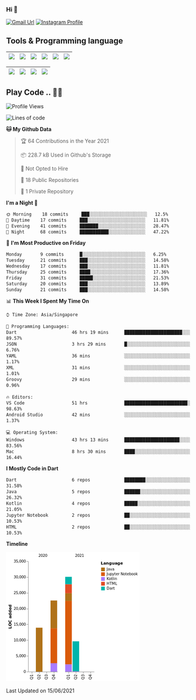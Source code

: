 ### Hi 👋
[![Gmail Url](https://img.shields.io/twitter/url?label=Goggxi@gmail.com&logo=gmail&style=social&url=http%3A%2F%2Fmailto%3Acontact.Goggxi@gmail.com)](mailto:Goggxi@gmail.com) [![Instagram Profile](https://img.shields.io/twitter/url?label=moh_rifkan&logo=instagram&style=social&url=https://www.instagram.com/moh_rifkan/)](https://www.instagram.com/moh_rifkan/)

## Tools & Programming language
| [<img src="https://miro.medium.com/max/2800/1*UpiyYV4onPs4emx-whdVHA.png" width="50">]() | [<img src="https://cdn.svgporn.com/logos/flutter.svg" width="50">]() | [<img src="https://cdn.svgporn.com/logos/jupyter.svg" width="50">]() | [<img src="https://cdn.svgporn.com/logos/mysql.svg" width="50">]() | <img src="https://cdn.svgporn.com/logos/postgresql.svg" width="50"/> | <img src="https://cdn.svgporn.com/logos/firebase.svg" width="50"/>
|-----|----|----|----|----|----|

|[<img src="https://cdn.svgporn.com/logos/kotlin.svg" width="50">]() | [<img src="https://cdn.svgporn.com/logos/java.svg" width="50">]() | [<img src="https://cdn.svgporn.com/logos/dart.svg" width="50">]() | [<img src="https://cdn.svgporn.com/logos/python.svg" width="50">]() |
|---|---|---|---|


## Play Code .. 💬🚀

<!--START_SECTION:waka-->
![Profile Views](http://img.shields.io/badge/Profile%20Views-0-blue)

![Lines of code](https://img.shields.io/badge/From%20Hello%20World%20I%27ve%20Written-76203%20lines%20of%20code-blue)

**🐱 My Github Data** 

> 🏆 64 Contributions in the Year 2021
 > 
> 📦 228.7 kB Used in Github's Storage 
 > 
> 🚫 Not Opted to Hire
 > 
> 📜 18 Public Repositories 
 > 
> 🔑 1 Private Repository 
 > 
**I'm a Night 🦉** 

```text
🌞 Morning    18 commits     ███░░░░░░░░░░░░░░░░░░░░░░   12.5% 
🌆 Daytime    17 commits     ███░░░░░░░░░░░░░░░░░░░░░░   11.81% 
🌃 Evening    41 commits     ███████░░░░░░░░░░░░░░░░░░   28.47% 
🌙 Night      68 commits     ███████████░░░░░░░░░░░░░░   47.22%

```
📅 **I'm Most Productive on Friday** 

```text
Monday       9 commits      █░░░░░░░░░░░░░░░░░░░░░░░░   6.25% 
Tuesday      21 commits     ███░░░░░░░░░░░░░░░░░░░░░░   14.58% 
Wednesday    17 commits     ███░░░░░░░░░░░░░░░░░░░░░░   11.81% 
Thursday     25 commits     ████░░░░░░░░░░░░░░░░░░░░░   17.36% 
Friday       31 commits     █████░░░░░░░░░░░░░░░░░░░░   21.53% 
Saturday     20 commits     ███░░░░░░░░░░░░░░░░░░░░░░   13.89% 
Sunday       21 commits     ███░░░░░░░░░░░░░░░░░░░░░░   14.58%

```


📊 **This Week I Spent My Time On** 

```text
⌚︎ Time Zone: Asia/Singapore

💬 Programming Languages: 
Dart                     46 hrs 19 mins      ██████████████████████░░░   89.57% 
JSON                     3 hrs 29 mins       █░░░░░░░░░░░░░░░░░░░░░░░░   6.76% 
YAML                     36 mins             ░░░░░░░░░░░░░░░░░░░░░░░░░   1.17% 
XML                      31 mins             ░░░░░░░░░░░░░░░░░░░░░░░░░   1.01% 
Groovy                   29 mins             ░░░░░░░░░░░░░░░░░░░░░░░░░   0.96%

🔥 Editors: 
VS Code                  51 hrs              ████████████████████████░   98.63% 
Android Studio           42 mins             ░░░░░░░░░░░░░░░░░░░░░░░░░   1.37%

💻 Operating System: 
Windows                  43 hrs 13 mins      █████████████████████░░░░   83.56% 
Mac                      8 hrs 30 mins       ████░░░░░░░░░░░░░░░░░░░░░   16.44%

```

**I Mostly Code in Dart** 

```text
Dart                     6 repos             ████████░░░░░░░░░░░░░░░░░   31.58% 
Java                     5 repos             ██████░░░░░░░░░░░░░░░░░░░   26.32% 
Kotlin                   4 repos             █████░░░░░░░░░░░░░░░░░░░░   21.05% 
Jupyter Notebook         2 repos             ██░░░░░░░░░░░░░░░░░░░░░░░   10.53% 
HTML                     2 repos             ██░░░░░░░░░░░░░░░░░░░░░░░   10.53%

```


**Timeline**

![Chart not found](https://raw.githubusercontent.com/Goggxi/Goggxi/main/charts/bar_graph.png) 


 Last Updated on 15/06/2021
<!--END_SECTION:waka-->
